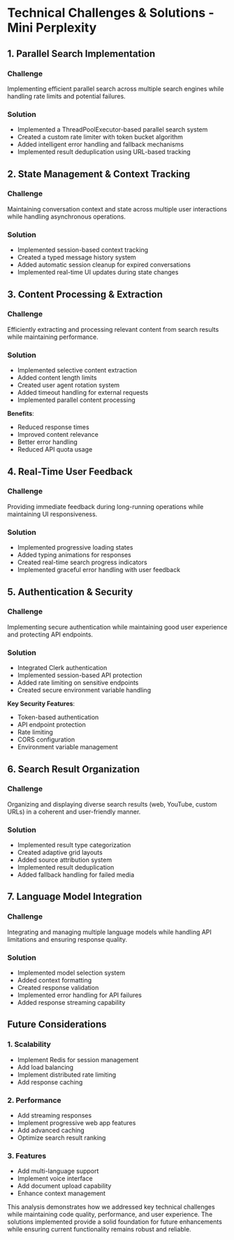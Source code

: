 # Technical Challenges & Solutions - Mini Perplexity

## 1. Parallel Search Implementation

### Challenge
Implementing efficient parallel search across multiple search engines while handling rate limits and potential failures.

### Solution
- Implemented a ThreadPoolExecutor-based parallel search system
- Created a custom rate limiter with token bucket algorithm
- Added intelligent error handling and fallback mechanisms
- Implemented result deduplication using URL-based tracking

## 2. State Management & Context Tracking

### Challenge
Maintaining conversation context and state across multiple user interactions while handling asynchronous operations.

### Solution
- Implemented session-based context tracking
- Created a typed message history system
- Added automatic session cleanup for expired conversations
- Implemented real-time UI updates during state changes

## 3. Content Processing & Extraction

### Challenge
Efficiently extracting and processing relevant content from search results while maintaining performance.

### Solution
- Implemented selective content extraction
- Added content length limits
- Created user agent rotation system
- Added timeout handling for external requests
- Implemented parallel content processing

**Benefits**:
- Reduced response times
- Improved content relevance
- Better error handling
- Reduced API quota usage

## 4. Real-Time User Feedback

### Challenge
Providing immediate feedback during long-running operations while maintaining UI responsiveness.

### Solution
- Implemented progressive loading states
- Added typing animations for responses
- Created real-time search progress indicators
- Implemented graceful error handling with user feedback

## 5. Authentication & Security

### Challenge
Implementing secure authentication while maintaining good user experience and protecting API endpoints.

### Solution
- Integrated Clerk authentication
- Implemented session-based API protection
- Added rate limiting on sensitive endpoints
- Created secure environment variable handling

**Key Security Features**:
- Token-based authentication
- API endpoint protection
- Rate limiting
- CORS configuration
- Environment variable management

## 6. Search Result Organization

### Challenge
Organizing and displaying diverse search results (web, YouTube, custom URLs) in a coherent and user-friendly manner.

### Solution
- Implemented result type categorization
- Created adaptive grid layouts
- Added source attribution system
- Implemented result deduplication
- Added fallback handling for failed media

## 7. Language Model Integration

### Challenge
Integrating and managing multiple language models while handling API limitations and ensuring response quality.

### Solution
- Implemented model selection system
- Added context formatting
- Created response validation
- Implemented error handling for API failures
- Added response streaming capability

## Future Considerations

### 1. Scalability
- Implement Redis for session management
- Add load balancing
- Implement distributed rate limiting
- Add response caching

### 2. Performance
- Add streaming responses
- Implement progressive web app features
- Add advanced caching
- Optimize search result ranking

### 3. Features
- Add multi-language support
- Implement voice interface
- Add document upload capability
- Enhance context management

This analysis demonstrates how we addressed key technical challenges while maintaining code quality, performance, and user experience. The solutions implemented provide a solid foundation for future enhancements while ensuring current functionality remains robust and reliable.
